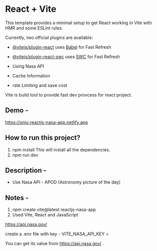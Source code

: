 # React + Vite

This template provides a minimal setup to get React working in Vite with HMR and some ESLint rules.

Currently, two official plugins are available:

- [@vitejs/plugin-react](https://github.com/vitejs/vite-plugin-react/blob/main/packages/plugin-react/README.md) uses [Babel](https://babeljs.io/) for Fast Refresh
- [@vitejs/plugin-react-swc](https://github.com/vitejs/vite-plugin-react-swc) uses [SWC](https://swc.rs/) for Fast Refresh


- Using Nasa API 
- Cache Information
- rate Limiting and save cost


Vite is build tool to provide fast dev provcess for react project.

## Demo - 
https://snju-reactjs-nasa-app.netlify.app 


## How to run this project? 
1. npm install 
This will install all the dependencies. 
2. npm run dev


## Description - 

* Use Nasa API - APOD  (Astronomy picture of the day)

## Notes - 

1. npm create vite@latest reactjs-nasa-app
2. Used Vite, React and JavaScript

 https://api.nasa.gov/

create a .env file with key - 
VITE_NASA_API_KEY = 

You can get its value from  https://api.nasa.gov/ . 